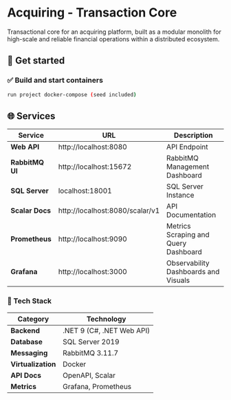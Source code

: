 ﻿# Acquiring - Transaction Core

Transactional core for an acquiring platform, built as a modular monolith for high-scale and reliable financial operations within a distributed ecosystem.
## 🐳 Get started

### ✅ Build and start containers

```bash
run project docker-compose (seed included)
```

## 🌐 Services

| Service        | URL                               | Description                          |
|----------------|-----------------------------------|--------------------------------------|
| **Web API**    | http://localhost:8080             | API Endpoint                         |
| **RabbitMQ UI**| http://localhost:15672            | RabbitMQ Management Dashboard        |
| **SQL Server** | localhost:18001                   | SQL Server Instance                  |
| **Scalar Docs**| http://localhost:8080/scalar/v1   | API Documentation                    |
| **Prometheus** | http://localhost:9090             | Metrics Scraping and Query Dashboard |
| **Grafana**    | http://localhost:3000             | Observability Dashboards and Visuals |

### 🧰 Tech Stack

| Category          | Technology                |
|-------------------|---------------------------|
| **Backend**       | .NET 9 (C#, .NET Web API) |
| **Database**      | SQL Server 2019           |
| **Messaging**     | RabbitMQ 3.11.7           |
| **Virtualization**| Docker                    |
| **API Docs**      | OpenAPI, Scalar           |
| **Metrics**       | Grafana, Prometheus       |
